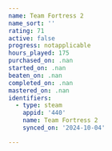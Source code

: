 ```yaml
---
name: Team Fortress 2
name_sort: ''
rating: 71
active: false
progress: notapplicable
hours_played: 175
purchased_on: .nan
started_on: .nan
beaten_on: .nan
completed_on: .nan
mastered_on: .nan
identifiers:
  - type: steam
    appid: '440'
    name: Team Fortress 2
    synced_on: '2024-10-04'

---
```

